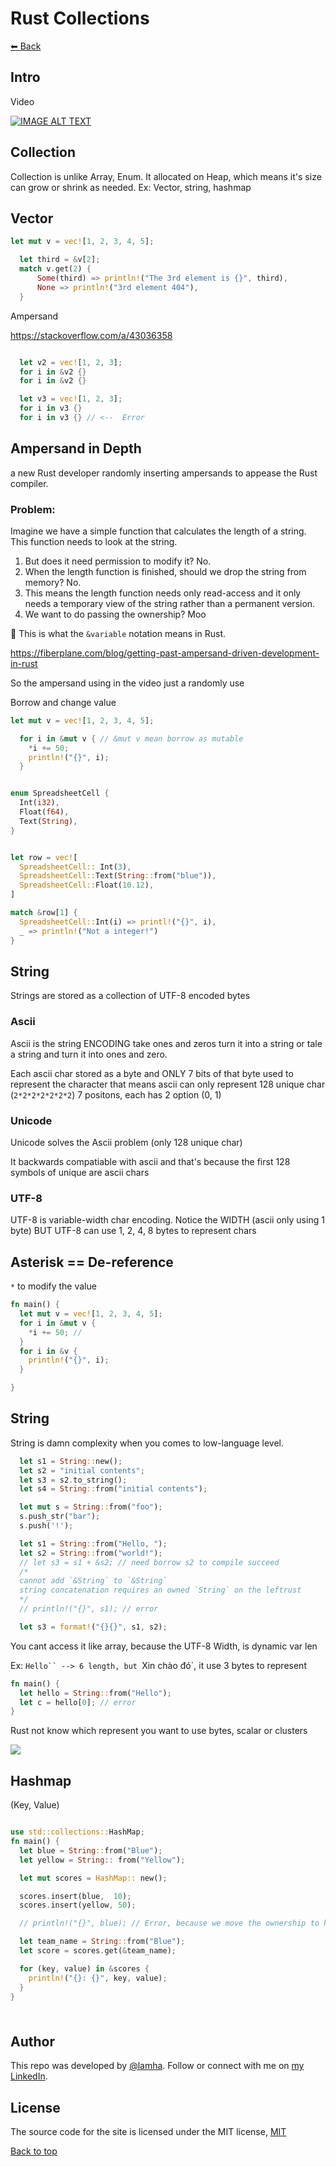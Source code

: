 # Rust Collections

[⬅ Back](../README.md)

## Intro 
Video

<div>
  <a href="https://www.youtube.com/watch?v=Zs-pS-egQSs"><img src="https://img.youtube.com/vi/Zs-pS-egQSs/0.jpg" alt="IMAGE ALT TEXT"></a>
</div>

## Collection 
Collection is unlike Array, Enum. It allocated on Heap, which means it's size can grow or shrink as needed.
Ex: Vector, string, hashmap 

## Vector 

```Rust
let mut v = vec![1, 2, 3, 4, 5];

  let third = &v[2]; 
  match v.get(2) {
      Some(third) => println!("The 3rd element is {}", third),
      None => println!("3rd element 404"),
  }
```

Ampersand 

https://stackoverflow.com/a/43036358

```Rust

  let v2 = vec![1, 2, 3];
  for i in &v2 {}
  for i in &v2 {}

  let v3 = vec![1, 2, 3];
  for i in v3 {}
  for i in v3 {} // <--  Error 


```
## Ampersand in Depth

a new Rust developer randomly inserting ampersands to appease the Rust compiler. 

### Problem:
Imagine we have a simple function that calculates the length of a string. This function needs to look at the string. 

1. But does it need permission to modify it? No. 
2. When the length function is finished, should we drop the string from memory? No. 
3. This means the length function needs only read-access and it only needs a temporary view of the string rather than a permanent version. 
4. We want to do passing the ownership? Moo 

🔑 This is what the `&variable` notation means in Rust. 

https://fiberplane.com/blog/getting-past-ampersand-driven-development-in-rust

So the ampersand using in the video just a randomly use 


Borrow and change value 

```Rust
let mut v = vec![1, 2, 3, 4, 5];

  for i in &mut v { // &mut v mean borrow as mutable
    *i += 50;
    println!("{}", i);
  }
```

```Rust

enum SpreadsheetCell {
  Int(i32),
  Float(f64),
  Text(String),
}


let row = vec![
  SpreadsheetCell:: Int(3),
  SpreadsheetCell::Text(String::from("blue")),
  SpreadsheetCell::Float(10.12),
]

match &row[1] {
  SpreadsheetCell::Int(i) => printl!("{}", i),
  _ => println!("Not a integer!")
}

```

## String 
Strings are stored as a collection of UTF-8 encoded bytes 

### Ascii
Ascii is the string ENCODING take ones and zeros turn it into a string or tale a string and turn it into ones and zero.

Each ascii char stored as a byte and ONLY 7 bits of that byte used to represent the character that means ascii can only represent 128 unique char (`2*2*2*2*2*2*2`) 7 positons, each has 2 option (0, 1)

### Unicode 
Unicode solves the Ascii problem (only 128 unique char)

It backwards compatiable with ascii and that's because the first 128 symbols of unique are ascii chars 

### UTF-8
UTF-8 is variable-width char encoding.
Notice the WIDTH (ascii only using 1 byte) BUT UTF-8 can use 1, 2, 4, 8 bytes to represent chars 

## Asterisk == De-reference 
`*` to modify the value
```Rust
fn main() {
  let mut v = vec![1, 2, 3, 4, 5];
  for i in &mut v {
    *i += 50; //
  }
  for i in &v {
    println!("{}", i);
  }

}

```

## String 
String is damn complexity when you comes to low-language level.

```Rust
  let s1 = String::new();
  let s2 = "initial contents";
  let s3 = s2.to_string();
  let s4 = String::from("initial contents");

  let mut s = String::from("foo");
  s.push_str("bar");
  s.push('!');

  let s1 = String::from("Hello, ");
  let s2 = String::from("world!");
  // let s3 = s1 + &s2; // need borrow s2 to compile succeed
  /*
  cannot add `&String` to `&String`
  string concatenation requires an owned `String` on the leftrust
  */
  // println!("{}", s1); // error 

  let s3 = format!("{}{}", s1, s2);
```

You cant access it like array, because the UTF-8 Width, is dynamic var len 

Ex:  `Hello`` --> 6 length, but `Xin chào đó`, it use 3 bytes to represent 

```Rust
fn main() {
  let hello = String::from("Hello");
  let c = hello[0]; // error 
}

```

Rust not know which represent you want to use bytes, scalar or clusters 

<img src="./images/represent.png">


## Hashmap 
(Key, Value)

```Rust

use std::collections::HashMap;
fn main() {
  let blue = String::from("Blue");
  let yellow = String:: from("Yellow");

  let mut scores = HashMap:: new();

  scores.insert(blue,  10);
  scores.insert(yellow, 50);

  // println!("{}", blue); // Error, because we move the ownership to hashmap 

  let team_name = String::from("Blue");
  let score = scores.get(&team_name);

  for (key, value) in &scores {
    println!("{}: {}", key, value);
  }
}

```





<p><img type="separator" height=8px width="100%" src="https://github.com/HaLamUs/nft-drop/blob/main/assets/aqua.png"></p>

## Author

This repo was developed by [@lamha](https://github.com/HaLamUs). 
Follow or connect with me on [my LinkedIn](https://www.linkedin.com/in/lamhacs). 

## License
The source code for the site is licensed under the MIT license, [MIT](https://opensource.org/license/mit/)

 <a href="#top">Back to top</a>
